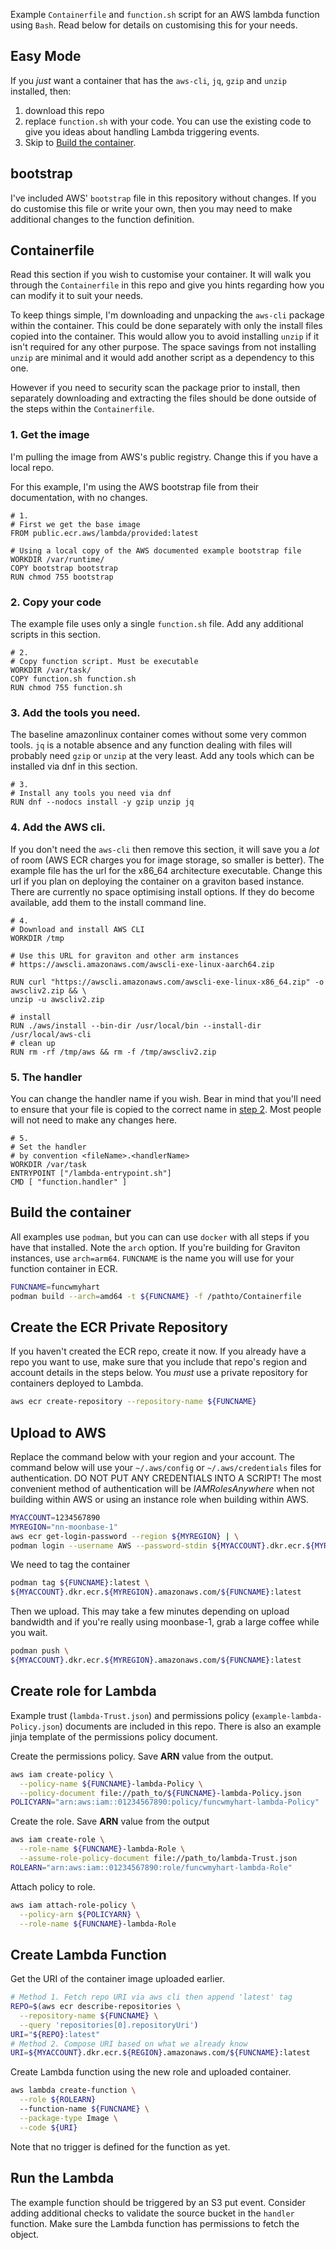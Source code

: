 Example `Containerfile` and `function.sh` script for an AWS lambda function using `Bash`. Read below for details on customising this for your needs.
## Easy Mode
If you _just_ want a container that has the `aws-cli`, `jq`, `gzip`  and `unzip` installed, then: 
1. download this repo 
2. replace `function.sh` with your code. You can use the existing code to give you ideas about handling Lambda triggering events.
3. Skip to [Build the container](#build-the-container).

## bootstrap
I've included AWS' `bootstrap` file in this repository without changes. If you do customise this file or write your own, then you may need to make additional changes to the function definition.

## Containerfile
Read this section if you wish to customise your container. It will walk you through the `Containerfile` in this repo and give you hints regarding how you can modify it to suit your needs.

To keep things simple, I'm downloading and unpacking the `aws-cli` package within the container. This could be done separately with only the install files copied into the container. This would allow you to avoid installing `unzip` if it isn't required for any other purpose. The space savings from not installing `unzip` are minimal and it would add another script as a dependency to this one. 

However if you need to security scan the package prior to install, then separately downloading and extracting the files should be done outside of the steps within the `Containerfile`. 

### 1. Get the image
I'm pulling the image from AWS's public registry. Change this if you have a local repo.

For this example, I'm using the AWS bootstrap file from their documentation, with no changes.
```
# 1.
# First we get the base image
FROM public.ecr.aws/lambda/provided:latest

# Using a local copy of the AWS documented example bootstrap file
WORKDIR /var/runtime/
COPY bootstrap bootstrap
RUN chmod 755 bootstrap
```

### 2. Copy your code
The example file uses only a single `function.sh` file. Add any additional scripts in this section.
```
# 2.
# Copy function script. Must be executable
WORKDIR /var/task/
COPY function.sh function.sh
RUN chmod 755 function.sh
```
### 3. Add the tools you need.
The baseline amazonlinux container comes without some very common tools. `jq` is a notable absence and any function dealing with files will probably need `gzip` or `unzip` at the very least. Add any tools which can be installed via dnf in this section.
```
# 3.
# Install any tools you need via dnf
RUN dnf --nodocs install -y gzip unzip jq
```

### 4. Add the AWS cli.
If you don't need the `aws-cli` then remove this section, it will save you a _lot_ of room (AWS ECR charges you for image storage, so smaller is better). The example file has the url for the x86_64 architecture executable. Change this url if you plan on deploying the container on a graviton based instance. There are currently no space optimising install options. If they do become available, add them to the install command line.
```
# 4.
# Download and install AWS CLI
WORKDIR /tmp

# Use this URL for graviton and other arm instances
# https://awscli.amazonaws.com/awscli-exe-linux-aarch64.zip

RUN curl "https://awscli.amazonaws.com/awscli-exe-linux-x86_64.zip" -o awscliv2.zip && \
unzip -u awscliv2.zip

# install
RUN ./aws/install --bin-dir /usr/local/bin --install-dir /usr/local/aws-cli
# clean up
RUN rm -rf /tmp/aws && rm -f /tmp/awscliv2.zip
```

### 5. The handler
You can change the handler name if you wish. Bear in mind that you'll need to ensure that your file is copied to the correct name in [step 2](#2-copy-your-code). Most people will not need to make any changes here.
```
# 5.
# Set the handler
# by convention <fileName>.<handlerName>
WORKDIR /var/task
ENTRYPOINT ["/lambda-entrypoint.sh"]
CMD [ "function.handler" ]
```
## Build the container
All examples use `podman`, but you can can use `docker` with all steps if you have that installed. Note the `arch` option. If you're building for Graviton instances, use `arch=arm64`. `FUNCNAME` is the name you will use for your function container in ECR.
```Bash
FUNCNAME=funcwmyhart
podman build --arch=amd64 -t ${FUNCNAME} -f /pathto/Containerfile
```
## Create the ECR Private Repository
If you haven't created the ECR repo, create it now. If you already have a repo you want to use, make sure that you include that repo's region and account details in the steps below. You _must_ use a private repository for containers deployed to Lambda.
```bash
aws ecr create-repository --repository-name ${FUNCNAME}
```
## Upload to AWS
Replace the command below with your region and your account. The command below will use your `~/.aws/config` or `~/.aws/credentials` files for authentication. DO NOT PUT ANY CREDENTIALS INTO A SCRIPT! The most convenient method of authentication will be _IAMRolesAnywhere_ when not building within AWS or using an instance role when building within AWS. 
```bash
MYACCOUNT=1234567890
MYREGION="nn-moonbase-1"
aws ecr get-login-password --region ${MYREGION} | \
podman login --username AWS --password-stdin ${MYACCOUNT}.dkr.ecr.${MYREGION}.amazonaws.com
```
We need to tag the container
```bash
podman tag ${FUNCNAME}:latest \
${MYACCOUNT}.dkr.ecr.${MYREGION}.amazonaws.com/${FUNCNAME}:latest
```
Then we upload. This may take a few minutes depending on upload bandwidth and if you're really using moonbase-1, grab a large coffee while you wait.
```bash
podman push \
${MYACCOUNT}.dkr.ecr.${MYREGION}.amazonaws.com/${FUNCNAME}:latest
```
## Create role for Lambda
Example trust (`lambda-Trust.json`) and permissions policy (`example-lambda-Policy.json`) documents are included in this repo. There is also an example jinja template of the permissions policy document.

Create the permissions policy. Save **ARN** value from the output.
```bash
aws iam create-policy \
  --policy-name ${FUNCNAME}-lambda-Policy \
  --policy-document file://path_to/${FUNCNAME}-lambda-Policy.json
POLICYARN="arn:aws:iam::01234567890:policy/funcwmyhart-lambda-Policy"
```
Create the role. Save **ARN** value from the output
```bash
aws iam create-role \
  --role-name ${FUNCNAME}-lambda-Role \
  --assume-role-policy-document file://path_to/lambda-Trust.json
ROLEARN="arn:aws:iam::01234567890:role/funcwmyhart-lambda-Role"
```
Attach policy to role.
```bash
aws iam attach-role-policy \
  --policy-arn ${POLICYARN} \
  --role-name ${FUNCNAME}-lambda-Role
```
## Create Lambda Function
Get the URI of the container image uploaded earlier.
```bash
# Method 1. Fetch repo URI via aws cli then append 'latest' tag
REPO=$(aws ecr describe-repositories \
  --repository-name ${FUNCNAME} \
  --query 'repositories[0].repositoryUri')
URI="${REPO}:latest"
# Method 2. Compose URI based on what we already know
URI=${MYACCOUNT}.dkr.ecr.${REGION}.amazonaws.com/${FUNCNAME}:latest
```
Create Lambda function using the new role and uploaded container.
```bash
aws lambda create-function \
  --role ${ROLEARN}
  --function-name ${FUNCNAME} \
  --package-type Image \
  --code ${URI}
```
Note that no trigger is defined for the function as yet.

## Run the Lambda
The example function should be triggered by an S3 put event. Consider adding additional checks to validate the source bucket in the `handler` function. Make sure the Lambda function has permissions to fetch the object.